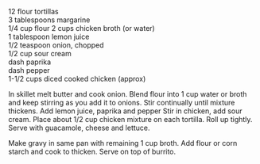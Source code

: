 ---
---

12 flour tortillas  
3 tablespoons margarine  
1/4 cup flour 
2 cups chicken broth (or water)  
1 tablespoon lemon juice  
1/2 teaspoon onion, chopped  
1/2 cup sour cream  
dash paprika  
dash pepper  
1-1/2 cups diced cooked chicken (approx) 

In skillet melt butter and cook onion. Blend flour into 1 cup water or broth and keep stirring as 
you add it to onions. Stir continually until mixture thickens. Add lemon juice, paprika and pepper 
Stir in chicken, add sour cream. Place about 1/2 cup chicken mixture on each tortilla. Roll up 
tightly. Serve with guacamole, cheese and lettuce. 

Make gravy in same pan with remaining 1 cup broth. Add flour or corn starch and cook to 
thicken. Serve on top of burrito.